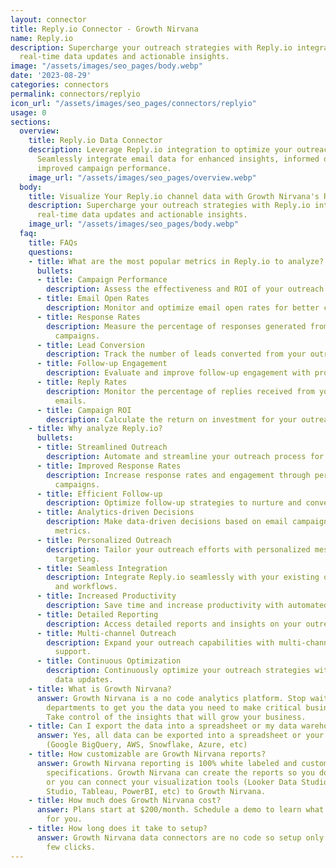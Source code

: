 ```yaml
---
layout: connector
title: Reply.io Connector - Growth Nirvana
name: Reply.io
description: Supercharge your outreach strategies with Reply.io integration, unlocking
  real-time data updates and actionable insights.
image: "/assets/images/seo_pages/body.webp"
date: '2023-08-29'
categories: connectors
permalink: connectors/replyio
icon_url: "/assets/images/seo_pages/connectors/replyio"
usage: 0
sections:
  overview:
    title: Reply.io Data Connector
    description: Leverage Reply.io integration to optimize your outreach campaigns.
      Seamlessly integrate email data for enhanced insights, informed decisions, and
      improved campaign performance.
    image_url: "/assets/images/seo_pages/overview.webp"
  body:
    title: Visualize Your Reply.io channel data with Growth Nirvana's Reply.io Connector
    description: Supercharge your outreach strategies with Reply.io integration, unlocking
      real-time data updates and actionable insights.
    image_url: "/assets/images/seo_pages/body.webp"
  faq:
    title: FAQs
    questions:
    - title: What are the most popular metrics in Reply.io to analyze?
      bullets:
      - title: Campaign Performance
        description: Assess the effectiveness and ROI of your outreach campaigns.
      - title: Email Open Rates
        description: Monitor and optimize email open rates for better campaign performance.
      - title: Response Rates
        description: Measure the percentage of responses generated from your outreach
          campaigns.
      - title: Lead Conversion
        description: Track the number of leads converted from your outreach efforts.
      - title: Follow-up Engagement
        description: Evaluate and improve follow-up engagement with prospects.
      - title: Reply Rates
        description: Monitor the percentage of replies received from your outreach
          emails.
      - title: Campaign ROI
        description: Calculate the return on investment for your outreach campaigns.
    - title: Why analyze Reply.io?
      bullets:
      - title: Streamlined Outreach
        description: Automate and streamline your outreach process for increased efficiency.
      - title: Improved Response Rates
        description: Increase response rates and engagement through personalized outreach
          campaigns.
      - title: Efficient Follow-up
        description: Optimize follow-up strategies to nurture and convert leads.
      - title: Analytics-driven Decisions
        description: Make data-driven decisions based on email campaign performance
          metrics.
      - title: Personalized Outreach
        description: Tailor your outreach efforts with personalized messaging and
          targeting.
      - title: Seamless Integration
        description: Integrate Reply.io seamlessly with your existing outreach tools
          and workflows.
      - title: Increased Productivity
        description: Save time and increase productivity with automated outreach features.
      - title: Detailed Reporting
        description: Access detailed reports and insights on your outreach campaigns.
      - title: Multi-channel Outreach
        description: Expand your outreach capabilities with multi-channel campaign
          support.
      - title: Continuous Optimization
        description: Continuously optimize your outreach strategies with real-time
          data updates.
    - title: What is Growth Nirvana?
      answer: Growth Nirvana is a no code analytics platform. Stop waiting for other
        departments to get you the data you need to make critical business decisions.
        Take control of the insights that will grow your business.
    - title: Can I export the data into a spreadsheet or my data warehouse?
      answer: Yes, all data can be exported into a spreadsheet or your data warehouse
        (Google BigQuery, AWS, Snowflake, Azure, etc)
    - title: How customizable are Growth Nirvana reports?
      answer: Growth Nirvana reporting is 100% white labeled and customized to your
        specifications. Growth Nirvana can create the reports so you don’t have to
        or you can connect your visualization tools (Looker Data Studio/Google Data
        Studio, Tableau, PowerBI, etc) to Growth Nirvana.
    - title: How much does Growth Nirvana cost?
      answer: Plans start at $200/month. Schedule a demo to learn what plan is best
        for you.
    - title: How long does it take to setup?
      answer: Growth Nirvana data connectors are no code so setup only requires a
        few clicks.
---
```

